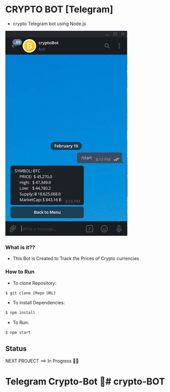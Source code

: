 # CRYPTO BOT [Telegram]

- crypto Telegram bot using Node.js

![commands example](Img/Screenshot.png)

### What is it??

- This Bot is Created to Track the Prices of Crypto currencies

### How to Run

- To clone Repository:

```bash
$ git clone [Repo URL]
```

- To install Dependencies:

```bash
$ npm install
```

- To Run:

```bash
$ npm start
```

## Status

NEXT PROJECT ==> In Progress 👨‍💻

# Telegram Crypto-Bot 🤖# crypto-BOT
